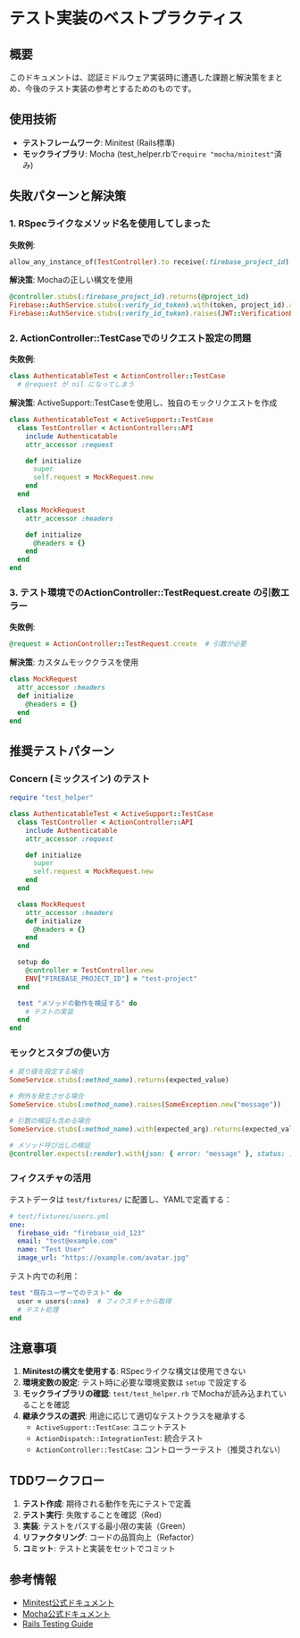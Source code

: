 # テスト実装のベストプラクティス

## 概要

このドキュメントは、認証ミドルウェア実装時に遭遇した課題と解決策をまとめ、今後のテスト実装の参考とするためのものです。

## 使用技術

- **テストフレームワーク**: Minitest (Rails標準)
- **モックライブラリ**: Mocha (test_helper.rbで`require "mocha/minitest"`済み)

## 失敗パターンと解決策

### 1. RSpecライクなメソッド名を使用してしまった

**失敗例**:
```ruby
allow_any_instance_of(TestController).to receive(:firebase_project_id).and_return(@project_id)
```

**解決策**: Mochaの正しい構文を使用
```ruby
@controller.stubs(:firebase_project_id).returns(@project_id)
Firebase::AuthService.stubs(:verify_id_token).with(token, project_id).returns(payload)
Firebase::AuthService.stubs(:verify_id_token).raises(JWT::VerificationError.new("Invalid token"))
```

### 2. ActionController::TestCaseでのリクエスト設定の問題

**失敗例**:
```ruby
class AuthenticatableTest < ActionController::TestCase
  # @request が nil になってしまう
```

**解決策**: ActiveSupport::TestCaseを使用し、独自のモックリクエストを作成
```ruby
class AuthenticatableTest < ActiveSupport::TestCase
  class TestController < ActionController::API
    include Authenticatable
    attr_accessor :request

    def initialize
      super
      self.request = MockRequest.new
    end
  end

  class MockRequest
    attr_accessor :headers

    def initialize
      @headers = {}
    end
  end
end
```

### 3. テスト環境でのActionController::TestRequest.create の引数エラー

**失敗例**:
```ruby
@request = ActionController::TestRequest.create  # 引数が必要
```

**解決策**: カスタムモッククラスを使用
```ruby
class MockRequest
  attr_accessor :headers
  def initialize
    @headers = {}
  end
end
```

## 推奨テストパターン

### Concern (ミックスイン) のテスト

```ruby
require "test_helper"

class AuthenticatableTest < ActiveSupport::TestCase
  class TestController < ActionController::API
    include Authenticatable
    attr_accessor :request

    def initialize
      super
      self.request = MockRequest.new
    end
  end

  class MockRequest
    attr_accessor :headers
    def initialize
      @headers = {}
    end
  end

  setup do
    @controller = TestController.new
    ENV["FIREBASE_PROJECT_ID"] = "test-project"
  end

  test "メソッドの動作を検証する" do
    # テストの実装
  end
end
```

### モックとスタブの使い方

```ruby
# 戻り値を設定する場合
SomeService.stubs(:method_name).returns(expected_value)

# 例外を発生させる場合
SomeService.stubs(:method_name).raises(SomeException.new("message"))

# 引数の検証も含める場合
SomeService.stubs(:method_name).with(expected_arg).returns(expected_value)

# メソッド呼び出しの検証
@controller.expects(:render).with(json: { error: "message" }, status: :unauthorized)
```

### フィクスチャの活用

テストデータは `test/fixtures/` に配置し、YAMLで定義する：

```yaml
# test/fixtures/users.yml
one:
  firebase_uid: "firebase_uid_123"
  email: "test@example.com"
  name: "Test User"
  image_url: "https://example.com/avatar.jpg"
```

テスト内での利用：
```ruby
test "既存ユーザーでのテスト" do
  user = users(:one)  # フィクスチャから取得
  # テスト処理
end
```

## 注意事項

1. **Minitestの構文を使用する**: RSpecライクな構文は使用できない
2. **環境変数の設定**: テスト時に必要な環境変数は `setup` で設定する
3. **モックライブラリの確認**: `test/test_helper.rb` でMochaが読み込まれていることを確認
4. **継承クラスの選択**: 用途に応じて適切なテストクラスを継承する
   - `ActiveSupport::TestCase`: ユニットテスト
   - `ActionDispatch::IntegrationTest`: 統合テスト
   - `ActionController::TestCase`: コントローラーテスト（推奨されない）

## TDDワークフロー

1. **テスト作成**: 期待される動作を先にテストで定義
2. **テスト実行**: 失敗することを確認（Red）
3. **実装**: テストをパスする最小限の実装（Green）
4. **リファクタリング**: コードの品質向上（Refactor）
5. **コミット**: テストと実装をセットでコミット

## 参考情報

- [Minitest公式ドキュメント](https://github.com/minitest/minitest)
- [Mocha公式ドキュメント](https://mocha.jamesmead.org/)
- [Rails Testing Guide](https://guides.rubyonrails.org/testing.html)
